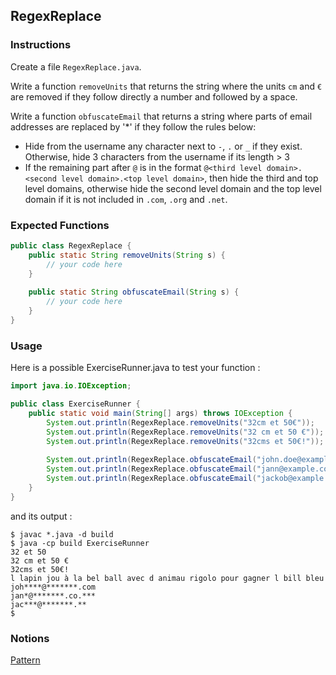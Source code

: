 ## RegexReplace

### Instructions

Create a file `RegexReplace.java`.

Write a function `removeUnits` that returns the string where the units `cm` and `€` are removed if they follow directly a number and followed by a space.

Write a function `obfuscateEmail` that returns a string where parts of email addresses are replaced by '*' if they follow the rules below:

- Hide from the username any character next to `-`,  `.` or `_` if they exist. Otherwise, hide 3 characters from the username if its length > 3
- If the remaining part after `@` is in the format `@<third level domain>.<second level domain>.<top level domain>`, then hide the third and top level domains, otherwise hide the second level domain and the top level domain if it is not included in `.com`, `.org` and `.net`.

### Expected Functions
```java
public class RegexReplace {
    public static String removeUnits(String s) {
        // your code here
    }
    
    public static String obfuscateEmail(String s) {
        // your code here
    }
}
```

### Usage

Here is a possible ExerciseRunner.java to test your function
: 
```java
import java.io.IOException;

public class ExerciseRunner {
    public static void main(String[] args) throws IOException {
        System.out.println(RegexReplace.removeUnits("32cm et 50€"));
        System.out.println(RegexReplace.removeUnits("32 cm et 50 €"));
        System.out.println(RegexReplace.removeUnits("32cms et 50€!"));
        
        System.out.println(RegexReplace.obfuscateEmail("john.doe@example.com"));
        System.out.println(RegexReplace.obfuscateEmail("jann@example.co.org"));
        System.out.println(RegexReplace.obfuscateEmail("jackob@example.fr"));
    }
}
```
          
and its output :
```shell
$ javac *.java -d build
$ java -cp build ExerciseRunner 
32 et 50
32 cm et 50 €
32cms et 50€!
l lapin jou à la bel ball avec d animau rigolo pour gagner l bill bleu
joh****@*******.com
jan*@*******.co.***
jac***@*******.**
$ 
```

### Notions
[Pattern](https://docs.oracle.com/en/java/javase/17/docs/api/java.base/java/util/regex/Pattern.html)  
